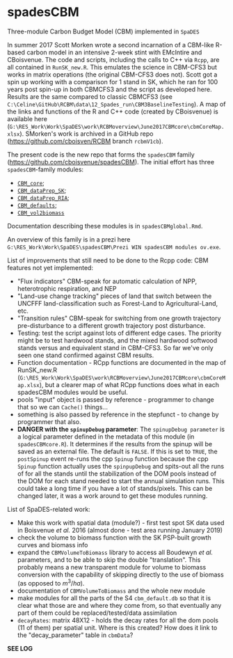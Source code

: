 # spadesCBM

Three-module Carbon Budget Model (CBM) implemented in `SpaDES`

In summer 2017 Scott Morken wrote a second incarnation of a CBM-like R-based carbon model in an intensive 2-week stint with EMcIntire and CBoisvenue.
The code and scripts, including the calls to C++ via `Rcpp`, are all contained in `RunSK_new.R`.
This emulates the science in CBM-CFS3 but works in matrix operations (the original CBM-CFS3 does not).
Scott got a spin up working with a comparison for 1 stand in SK, which he ran for 100 years post spin-up in both CBMCFS3 and the script as developed here.
Results are the same compared to classic CBMCFS3 (see `C:\Celine\GitHub\RCBM\data\12_Spades_run\CBM3BaselineTesting`).
A map of the links and functions of the R and C++ code (created by CBoisvenue) is available here (`G:\RES_Work\Work\SpaDES\work\RCBMoverview\June2017CBMcore\cbmCoreMap.xlsx`).
SMorken's work is archived in a GitHub repo (<https://github.com/cboisven/RCBM> branch `rcbmV1cb`).

The present code is the new repo that forms the `spadesCBM` family (<https://github.com/cboisvenue/spadesCBM>).
The initial effort has three `spadesCBM`-family modules:
- [`CBM_core`](https://github.com/PredictiveEcology/CBM_core);
- [`CBM_dataPrep_SK`](https://github.com/PredictiveEcology/CBM_dataPrep_SK);
- [`CBM_dataPrep_RIA`](https://github.com/PredictiveEcology/CBM_dataPrep_RIA);
- [`CBM_defaults`](https://github.com/PredictiveEcology/CBM_defaults);
- [`CBM_vol2biomass`](https://github.com/PredictiveEcology/CBM_vol2biomass)

Documentation describing these modules is in `spadesCBMglobal.Rmd`.

An overview of this family is in a prezi here `G:\RES_Work\Work\SpaDES\spadesCBM\Prezi WIN spadesCBM modules ov.exe`.

List of improvements that still need to be done to the Rcpp code:
CBM features not yet implemented:
- "Flux indicators" CBM-speak for automatic calculation of NPP, heterotrophic respiration, and NEP
- "Land-use change tracking" pieces of land that switch between the UNCFFF land-classification such as Forest-Land to Agricultural-Land, etc.
- "Transition rules" CBM-speak for switching from one growth trajectory pre-disturbance to a different growth trajectory post disturbance.
- Testing: test the script against lots of different edge cases.
  The priority might be to test hardwood stands, and the mixed hardwood softwood stands versus and equivalent stand in CBM-CFS3.
  So far we've only seen one stand confirmed against CBM results.
- Function documentation - RCpp functions are documented in the map of RunSK_new.R (`G:\RES_Work\Work\SpaDES\work\RCBMoverview\June2017CBMcore\cbmCoreMap.xlsx`), but a clearer map of what RCpp functions does what in each spadesCBM modules would be useful.
- pools "input" object is passed by reference - programmer to change that so we can `Cache()` things...
- something is also passed by reference in the stepfunct - to change by programmer that also.
- **DANGER with the `spinupDebug` parameter**: The `spinupDebug parameter` is a logical parameter defined in the metadata of this module (in `spadesCBMcore.R`).
  It determines if the results from the spinup will be saved as an external file. The default is `FALSE`.
  If this is set to `TRUE`, the `postSpinup` event re-runs the cpp `Spinup` function because the cpp `Spinup` function actually uses the `spinpupDebug` and spits-out all the runs of for all the stands until the stabilization of the DOM pools instead of the DOM for each stand needed to start the annual simulation runs.
  This could take a long time if you have a lot of stands/pixels. This can be changed later, it was a work around to get these modules running. 

List of SpaDES-related work:
- Make this work with spatial data (module?) - first test spot SK data used in Boisvenue _et al._ 2016 (almost done - test area running January 2019)
- check the volume to biomass function with the SK PSP-built growth curves and biomass info
- expand the `CBMVolumeToBiomass` library to access all Boudewyn _et al._ parameters, and to be able to skip the double "translation". This probably means a new transparent module for volume to biomass conversion with the capability of skipping directly to the use of biomass (as opposed to $m^3 / ha$).
- documentation of `CBMVolumeToBiomass` and the whole new module
- make modules for all the parts of the S4 `cbm_default.db` so that it is clear what those are and where they come from, so that eventually any part of them could be replaced/tested/data assimilation
- `decayRates`: matrix 48X12 - holds the decay rates for all the dom pools (11 of them) per spatial unit. Where is this created? How does it link to the "decay_parameter" table in `cbmData`?

**SEE LOG**
 
